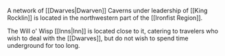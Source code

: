 A network of [[Dwarves|Dwarven]] Caverns under leadership of [[King Rocklin]] is located in the northwestern part of the [[Ironfist Region]].

The Will o' Wisp [[Inns|Inn]] is located close to it, catering to travelers who wish to deal with the [[Dwarves]], but do not wish to spend time underground for too long.

